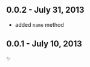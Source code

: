0.0.2 - July 31, 2013
---------------------
* added `name` method

0.0.1 - July 10, 2013
---------------------
:sparkles: